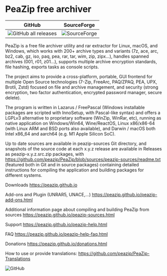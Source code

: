 PeaZip free archiver
======

| GitHub | SourceForge |
|     :---:      |     :---:      |
| ![GitHub all releases](https://img.shields.io/github/downloads/peazip/PeaZip/total)    | ![SourceForge](https://img.shields.io/sourceforge/dt/peazip)     |

PeaZip is a free file archiver utility and rar extractor for Linux, macOS, and Windows, which works with 200+ archive types and variants (7z, ace, arc, bz2, cab, gz, iso, paq, pea, rar, tar, wim, zip, zipx...), handles spanned archives (001, r01, z01...), supports multiple archive encryption standards, file hashing, exports tasks as console scripts.

The project aims to provide a cross-platform, portable, GUI frontend for multiple Open Source technologies (7-Zip, FreeArc, PAQ/ZPAQ, PEA, UPX, Brotli, Zstd) focused on file and archive management, and security (strong encryption, two factor authentication, encrypted password manager, secure delete).

The program is written in Lazarus / FreePascal (Windows installable packages are scripted with InnoSetup, with Pascal-like syntax) and offers a LGPLv3 alternative to proprietary software (WinZip, WinRar, etc), running as native application on Windows/Win64, Wine/ReactOS, Linux x86/x86-64 (with Linux ARM and BSD ports also available), and Darwin / macOS both Intel x86_64 and aarch64 (e.g. M1 Apple Silicon SoC).

Up to date sources are available in peazip-sources Git directory, and snapshots of the source code at each x.y.z release are available in Releases as peazip-x.y.z.src.zip packages, with https://github.com/peazip/PeaZip/blob/sources/peazip-sources/readme.txt (featured both in Git and in source packages) containing detailed instructions for compiling the application and building packages for different systems.

Downloads https://peazip.github.io

Add-ons and Plugin (UNRAR5, UNACE,...) https://peazip.github.io/peazip-add-ons.html

Additional information page about compiling and building PeaZip from sources https://peazip.github.io/peazip-sources.html

Support https://peazip.github.io/peazip-help.html

FAQ https://peazip.github.io/peazip-help-faq.html

Donations https://peazip.github.io/donations.html

How to use or provide translations: https://github.com/peazip/PeaZip-Translations

![GitHub](https://img.shields.io/github/license/peazip/PeaZip)
